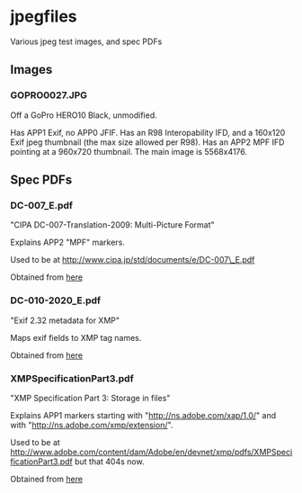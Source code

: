 jpegfiles
=========

Various jpeg test images, and spec PDFs

Images
------

### GOPRO0027.JPG

Off a GoPro HERO10 Black, unmodified.

Has APP1 Exif, no APP0 JFIF.
Has an R98 Interopability IFD, and a 160x120 Exif jpeg thumbnail (the max size
allowed per R98).
Has an APP2 MPF IFD pointing at a 960x720 thumbnail.
The main image is 5568x4176.

Spec PDFs
---------

### DC-007\_E.pdf

"CIPA DC-007-Translation-2009: Multi-Picture Format"

Explains APP2 "MPF" markers.

Used to be at http://www.cipa.jp/std/documents/e/DC-007\_E.pdf

Obtained from [here](https://web.archive.org/web/20190713230858/http://www.cipa.jp/std/documents/e/DC-007_E.pdf)

### DC-010-2020\_E.pdf

"Exif 2.32 metadata for XMP"

Maps exif fields to XMP tag names.

Obtained from [here](https://www.cipa.jp/std/documents/download_e.html?DC-010-2020_E)

### XMPSpecificationPart3.pdf

"XMP Specification Part 3: Storage in files"

Explains APP1 markers starting with "http://ns.adobe.com/xap/1.0/" and with
"http://ns.adobe.com/xmp/extension/".

Used to be at
http://www.adobe.com/content/dam/Adobe/en/devnet/xmp/pdfs/XMPSpecificationPart3.pdf
but that 404s now.

Obtained from [here](https://github.com/adobe/xmp-docs/blob/master/XMPSpecifications/XMPSpecificationPart3.pdf)
